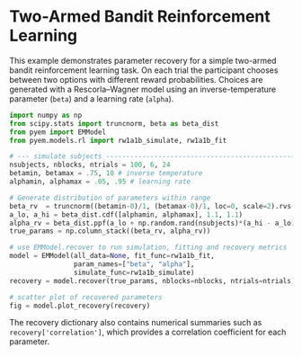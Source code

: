 # Two-Armed Bandit Reinforcement Learning

This example demonstrates parameter recovery for a simple two-armed bandit
reinforcement learning task.  On each trial the participant chooses between two
options with different reward probabilities.  Choices are generated with a
Rescorla–Wagner model using an inverse-temperature parameter (``beta``) and a
learning rate (``alpha``).

```python
import numpy as np
from scipy.stats import truncnorm, beta as beta_dist
from pyem import EMModel
from pyem.models.rl import rw1a1b_simulate, rw1a1b_fit

# --- simulate subjects ----------------------------------------------------
nsubjects, nblocks, ntrials = 100, 6, 24
betamin, betamax = .75, 10 # inverse temperature
alphamin, alphamax = .05, .95 # learning rate

# Generate distribution of parameters within range
beta_rv  = truncnorm((betamin-0)/1, (betamax-0)/1, loc=0, scale=2).rvs(nsubjects)
a_lo, a_hi = beta_dist.cdf([alphamin, alphamax], 1.1, 1.1)
alpha_rv = beta_dist.ppf(a_lo + np.random.rand(nsubjects)*(a_hi - a_lo), 1.1, 1.1)
true_params = np.column_stack((beta_rv, alpha_rv))

# use EMModel.recover to run simulation, fitting and recovery metrics
model = EMModel(all_data=None, fit_func=rw1a1b_fit,
                param_names=["beta", "alpha"],
                simulate_func=rw1a1b_simulate)
recovery = model.recover(true_params, nblocks=nblocks, ntrials=ntrials)

# scatter plot of recovered parameters
fig = model.plot_recovery(recovery)
```

The recovery dictionary also contains numerical summaries such as
`recovery['correlation']`, which provides a correlation coefficient for each
parameter.
